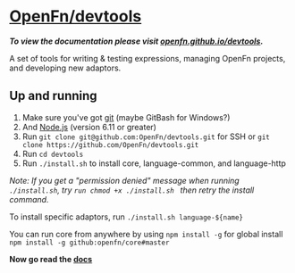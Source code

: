 # [OpenFn/devtools](https://openfn.github.io/devtools/)

**_To view the documentation please visit
[openfn.github.io/devtools](https://openfn.github.io/devtools/)._**

A set of tools for writing &amp; testing expressions, managing OpenFn projects,
and developing new adaptors.

## Up and running

1. Make sure you've got [git](https://git-scm.com/downloads) (maybe GitBash for Windows?)
2. And [Node.js](https://nodejs.org/en/download/) (version 6.11 or greater)
3. Run `git clone git@github.com:OpenFn/devtools.git` for SSH or `git clone https://github.com/OpenFn/devtools.git`
4. Run `cd devtools`
5. Run `./install.sh` to install core, language-common, and language-http

_Note: If you get a "permission denied" message when running `./install.sh`, try
`run chmod +x ./install.sh ` then retry the install command._

To install specific adaptors, run `./install.sh language-${name}`

You can run core from anywhere by using `npm install -g` for global install
`npm install -g github:openfn/core#master`

**Now go read the [docs](https://openfn.github.io/devtools/)**